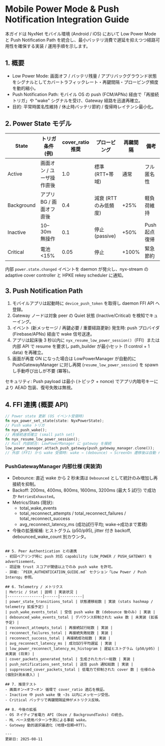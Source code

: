 # Mobile Power Mode & Push Notification Integration Guide

本ガイドは NyxNet モバイル環境 (Android / iOS) において Low Power Mode と Push Notification Path を統合し、最小バッテリ消費で遅延を抑えつつ経路可用性を確保する実装 / 運用手順を示します。

## 1. 概要
- Low Power Mode: 画面オフ / バッテリ残量 / アプリバックグラウンド状態をシグナルとしてカバートラフィックレート・再鍵間隔・プロービング頻度を動的縮小。
- Push Notification Path: モバイル OS の push (FCM/APNs) 経由で「再接続トリガ」や "wake" シグナルを受け、Gateway 経路を迅速再確立。
- 目的: 平常時匿名性維持 / 休止時バッテリ節約 / 復帰時レイテンシ最小化。

## 2. Power State モデル
| State | トリガ条件 (例) | cover_ratio 推奨 | プロービング | 再鍵間隔 | 備考 |
|-------|----------------|-----------------|--------------|---------|------|
| Active | 画面オン / ユーザ操作直後 | 1.0 | 標準 (RTT+帯域) | 通常 | フル匿名性 |
| Background | アプリ BG / 画面オフ直後 | 0.4 | 減衰 (RTTのみ低頻度) | +25% | 軽負荷維持 |
| Inactive | 10–30m 無操作 | 0.1 | 停止 (passive) | +50% | Push 起点復帰 |
| Critical | 電池 <15% | 0.05 | 停止 | +100% | 緊急節約 |

内部 `power.state.changed` イベントを daemon が発火し、nyx-stream の adaptive cover controller と HPKE rekey scheduler に通知。

## 3. Push Notification Path
1. モバイルアプリは起動時に `device_push_token` を取得し daemon FFI API へ登録。
2. Gateway ノードは対象 peer の Quiet 状態 (Inactive/Critical) を検知でキューイング。
3. イベント (新メッセージ / 再鍵必要 / 重要経路更新) 発生時: push プロバイダ(Firebase/APNs) 経由で wake 信号送達。
4. アプリは起床後 3 秒以内に `nyx_resume_low_power_session()`（FFI）または内部 API で resume を要求し path_builder が最小セット (1 control + 1 data) を再確立。
5. 画面が再度 ON になった場合は LowPowerManager が自動的に PushGatewayManager に対し再開 (`resume_low_power_session`) を spawn し手動呼び出しが不要 (冪等)。

セキュリティ: Push payload は最小 (トピック + nonce) でアプリ内暗号キーにより AEAD 包装、復号失敗は無視。

## 4. FFI 連携 (概要 API)
```rust
// Power state 更新 (OS イベント受領時)
fn nyx_power_set_state(state: NyxPowerState);
// Push wake トリガ
fn nyx_push_wake();
// 再接続速攻確立 (small path set)
fn nyx_resume_low_power_session();
// Rust 内部統合: LowPowerManager に gateway を接続
low_power_manager.attach_push_gateway(push_gateway_manager.clone());
// 外部 (FFI) から wake 受領時: wake → (debounce) → ScreenOn 遷移後は自動 resume
```

### PushGatewayManager 内部仕様 (実装済)
- Debounce: 直近 wake から 2 秒未満は `Debounced` として統計のみ増加し再接続を抑制。
- Backoff: 200ms, 400ms, 800ms, 1600ms, 3200ms (最大 5 試行) で成功か `RetriesExhausted`。
- Metrics/Stats (現状):
	- total_wake_events
	- total_reconnect_attempts / total_reconnect_failures / total_reconnect_success
	- avg_reconnect_latency_ms (成功試行平均; wake→成功まで累積)
- 今後の拡張候補: ヒストグラム (p50/p95), jitter 付き backoff, debounced_wake_count 別カウンタ。
```

## 5. Peer Authentication との連携
- 初回ペアリング時に push 対応 capability (LOW_POWER / PUSH_GATEWAY) を advertisement。
- 認証後 trust スコアが閾値以上でのみ push wake を許可。
- 詳細: `PEER_AUTHENTICATION_GUIDE.md` セクション「Low Power / Push Interop」参照。

## 6. Telemetry / メトリクス
| Metric / Stat | 説明 | 実装状況 |
|----------------|------|----------|
| power_state_transitions_total | 状態遷移総数 | 実装 (stats hashmap / telemetry 拡張予定) |
| push_wake_events_total | 受信 push wake 数 (debounce 後のみ) | 実装 |
| debounced_wake_events_total | デバウンス抑制された wake 数 | 未実装 (拡張予定) |
| reconnect_attempts_total | 再接続試行総数 | 実装 |
| reconnect_failures_total | 再接続失敗総数 | 実装 |
| reconnect_success_total | 再接続成功総数 | 実装 |
| avg_reconnect_latency_ms | 成功試行平均遅延 | 実装 |
| low_power_reconnect_latency_ms_histogram | 遅延ヒストグラム (p50/p95) | 未実装 (将来) |
| cover_packets_generated_total | 生成されたカバー総数 | 実装 |
| push_notifications_sent_total | 送信 push 通知総数 | 実装 |
| suppressed_cover_packets_total | 低電力で抑制された cover 数 | 仕様のみ (個別計測未導入) |

## 7. 推奨テスト
- 画面オン→オフ→オン 循環で cover_ratio 適応を検証。
- Inactive 中 push wake 後 ~3s 以内にメッセージ受信。
- Critical バッテリで再鍵間隔延伸がメトリクス反映。

## 8. 今後の拡張
- OS ネイティブ省電力 API (Doze / BackgroundTasks) の統合。
- ML ベース使用パターン予測による事前 wake。
- Gateway 動的選択最適化 (地理+信頼+RTT)。

---
更新日: 2025-08-11
